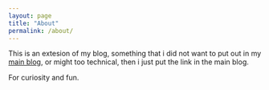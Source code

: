 ```yaml
---
layout: page
title: "About"
permalink: /about/
---
```


This is an extesion of my blog, something that i did not want to put out in my [main blog](https://notes.dedenf.com), or might too technical, then i just put the link in the main blog.

For curiosity and fun.